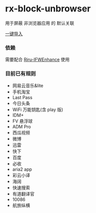 # rx-block-unbrowser
用于屏蔽 非浏览器应用 的 默认关联

[一键导入](https://greenify.github.io/qaz617/rx-block-unbrowser)
### 依赖
需要配合 [Riru-IFWEnhance](https://github.com/Kr328/Riru-IFWEnhance) 使用

### 目前已有规则
  * 网易云音乐&lite
  * 手机淘宝
  * Last Pass
  * 今日头条
  * WiFi 万能钥匙(含 play 版)
  * IDM+
  * FV 悬浮球
  * ADM Pro
  * 西瓜视频
  * 微博
  * 迅雷
  * 快下
  * 百度
  * 必收
  * aria2 app
  * 彩云小译
  * 海阔
  * 快速搜索
  * 有道翻译官
  * 10086
  * 航旅纵横
